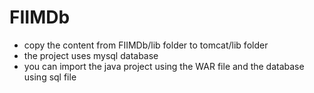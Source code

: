 # FIIMDb

- copy the content from FIIMDb/lib folder to tomcat/lib folder
- the project uses mysql database
- you can import the java project using the WAR file and the database using sql file
